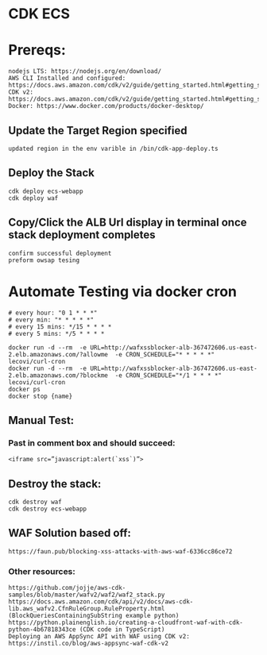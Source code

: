# CDK ECS 

# Prereqs:
    nodejs LTS: https://nodejs.org/en/download/ 
    AWS CLI Installed and configured: https://docs.aws.amazon.com/cdk/v2/guide/getting_started.html#getting_started_prerequisites 
    CDK v2: https://docs.aws.amazon.com/cdk/v2/guide/getting_started.html#getting_started_install
    Docker: https://www.docker.com/products/docker-desktop/ 
    
## Update the Target Region specified 
    updated region in the env varible in /bin/cdk-app-deploy.ts

## Deploy the Stack
    cdk deploy ecs-webapp 
    cdk deploy waf 

## Copy/Click the ALB Url display in terminal once stack deployment completes 
    confirm successful deployment 
    preform owsap tesing 

# Automate Testing via docker cron
    # every hour: "0 1 * * *"
    # every min: "* * * * *"
    # every 15 mins: */15 * * * *
    # every 5 mins: */5 * * * *

    docker run -d --rm  -e URL=http://wafxssblocker-alb-367472606.us-east-2.elb.amazonaws.com/?allowme  -e CRON_SCHEDULE="* * * * *" lecovi/curl-cron
    docker run -d --rm  -e URL=http://wafxssblocker-alb-367472606.us-east-2.elb.amazonaws.com/?blockme  -e CRON_SCHEDULE="*/1 * * * *" lecovi/curl-cron
    docker ps 
    docker stop {name}


## Manual Test: 
### Past in comment box and should succeed: 
    <iframe src=”javascript:alert(`xss`)”>

## Destroy the stack: 
    cdk destroy waf
    cdk destroy ecs-webapp 
    


## WAF Solution based off: 
    https://faun.pub/blocking-xss-attacks-with-aws-waf-6336cc86ce72

### Other resources:
    https://github.com/jojje/aws-cdk-samples/blob/master/wafv2/waf2/waf2_stack.py
    https://docs.aws.amazon.com/cdk/api/v2/docs/aws-cdk-lib.aws_wafv2.CfnRuleGroup.RuleProperty.html (BlockQueriesContainingSubString example python)
    https://python.plainenglish.io/creating-a-cloudfront-waf-with-cdk-python-4b67818343ce (CDK code in TypeScript)
    Deploying an AWS AppSync API with WAF using CDK v2: https://instil.co/blog/aws-appsync-waf-cdk-v2